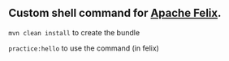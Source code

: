 ## Custom shell command for [Apache Felix](https://felix.apache.org/).
    
`mvn clean install` to create the bundle  
  
`practice:hello` to use the command (in felix)